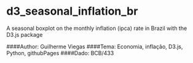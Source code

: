 # d3_seasonal_inflation_br
A seasonal boxplot on the monthly inflation (ipca) rate in Brazil with the D3.js package

####Author: Guilherme Viegas
####Tema: Economia, inflação, D3.js, Python, githubPages
####Dado: BCB/433
